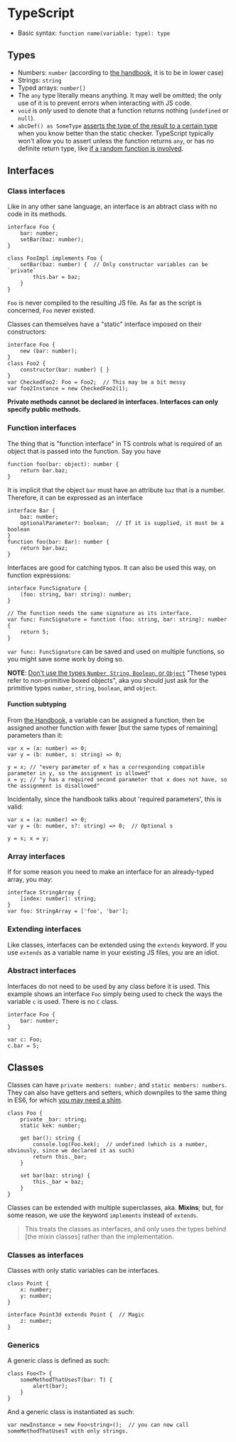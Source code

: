 # TypeScript

* Basic syntax: `function name(variable: type): type`

## Types
* Numbers: `number` (according to [the handbook](http://www.typescriptlang.org/Handbook), it is to be in lower case)
* Strings: `string`
* Typed arrays: `number[]`
* The `any` type literally means anything. It may well be omitted; the only use of it is to prevent errors when interacting with JS code.
* `void` is *only* used to denote that a function returns nothing (`undefined` or `null`).
* `abcDef() as SomeType` [asserts the type of the result to a certain type](https://github.com/Microsoft/TypeScript-React-Starter/blob/master/README.md#type-assertions) when you know better than the static checker. TypeScript typically won't allow you to assert unless the function returns `any`, or has no definite return type, like [if a random function is involved](http://www.typescriptlang.org/play/#src=function%20foo()%20%7B%0D%0A%20%20%20%20if%20(Math.random()%20%3E%200.5)%20%7B%0D%0A%20%20%20%20%20%20%20%20return%205%3B%0D%0A%20%20%20%20%7D%20else%20%7B%0D%0A%20%20%20%20%20%20%20%20return%20'5'%3B%0D%0A%20%20%20%20%7D%0D%0A%7D%0D%0A%0D%0Afunction%20bar(baz%3A%20string)%20%7B%0D%0A%20%20%20%20console.log(baz)%3B%0D%0A%7D%0D%0A%0D%0Abar(foo()%20as%20string)%3B).

## Interfaces

### Class interfaces

Like in any other sane language, an interface is an abtract class with no code in its methods.

```
interface Foo {
    bar: number;
    setBar(baz: number);
}

class FooImpl implements Foo {
    setBar(baz: number) {  // Only constructor variables can be `private`
        this.bar = baz;
    }
}
```

`Foo` is never compiled to the resulting JS file. As far as the script is concerned, `Foo` never existed.

Classes can themselves have a "static" interface imposed on their constructors:

```
interface Foo {
    new (bar: number);
}
class Foo2 {
    constructor(bar: number) { }
}
var CheckedFoo2: Foo = Foo2;  // This may be a bit messy
var foo2Instance = new CheckedFoo2(1);
```

**Private methods cannot be declared in interfaces. Interfaces can only specify public methods.**

### Function interfaces

The thing that is "function interface" in TS controls what is required of an object that is passed into the function. Say you have

```
function foo(bar: object): number {
    return bar.baz;
}
```

It is implicit that the object `bar` must have an attribute `baz` that is a number. Therefore, it can be expressed as an interface

```
interface Bar {
    baz: number;
    optionalParameter?: boolean;  // If it is supplied, it must be a boolean
}
function foo(bar: Bar): number {
    return bar.baz;
}
```

Interfaces are good for catching typos.
It can also be used this way, on function expressions:
```
interface FuncSignature {
    (foo: string, bar: string): number;
}

// The function needs the same signature as its interface.
var func: FuncSignature = function (foo: string, bar: string): number {
    return 5;
}
```

`var func: FuncSignature` can be saved and used on multiple functions, so you might save some work by doing so.

**NOTE**: [Don't use the types `Number`, `String`, `Boolean`, or `Object`](https://www.typescriptlang.org/docs/handbook/declaration-files/do-s-and-don-ts.html) "These types refer to non-primitive boxed objects", aka you should just ask for the primitive types `number`, `string`, `boolean`, and `object`.

#### Function subtyping

From [the Handbook](http://www.typescriptlang.org/Handbook#type-compatibility-comparing-two-functions), a variable can be assigned a function, then be assigned another function with fewer [but the same types of remaining] parameters than it:

```
var x = (a: number) => 0;
var y = (b: number, s: string) => 0;

y = x; // "every parameter of x has a corresponding compatible parameter in y, so the assignment is allowed"
x = y; // "y has a required second parameter that x does not have, so the assignment is disallowed"
```

Incidentally, since the handbook talks about 'required parameters', this is valid:

```
var x = (a: number) => 0;
var y = (b: number, s?: string) => 0;  // Optional s

y = x; x = y;
```

### Array interfaces
If for some reason you need to make an interface for an already-typed array, you may:

```
interface StringArray {
    [index: number]: string;
}
var foo: StringArray = ['foo', 'bar'];
```

### Extending interfaces

Like classes, interfaces can be extended using the `extends` keyword.
If you use `extends` as a variable name in your existing JS files, you are an idiot.

### Abstract interfaces
Interfaces do not need to be used by any class before it is used. This example shows an interface `Foo` simply being used to check the ways the variable `c` is used. There is no `C` class.

```
interface Foo {
    bar: number;
}

var c: Foo;
c.bar = 5;
```

## Classes

Classes can have `private members: number;` and `static members: numbers`.
They can also have getters and setters, which downpiles to the same thing in ES6, for which [you may need a shim](http://kangax.github.io/compat-table/es5/#Object.defineProperty).

```
class Foo {
    private _bar: string;
    static kek: number;

    get bar(): string {
        console.log(Foo.kek);  // undefined (which is a number, obviously, since we declared it as such)
        return this._bar;
    }

    set bar(baz: string) {
        this._bar = baz;
    }
}
```

Classes can be extended with multiple superclasses, aka. **Mixins**; but, for some reason, we use the keyword `implements` instead of `extends`.

> This treats the classes as interfaces, and only uses the types behind [the mixin classes] rather than the implementation.

### Classes as interfaces


Classes with only static variables can be interfaces.

```
class Point {
    x: number;
    y: number;
}

interface Point3d extends Point {  // Magic
    z: number;
}
```

### Generics

A generic class is defined as such:

```
class Foo<T> {
    someMethodThatUsesT(bar: T) {
        alert(bar);
    }
}
```

And a generic class is instantiated as such:

```
var newInstance = new Foo<string>();  // you can now call someMethodThatUsesT with only strings.
```
